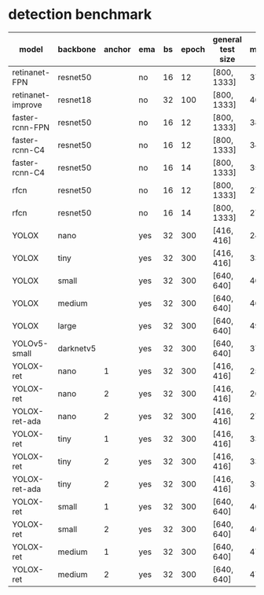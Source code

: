 # detection benchmark
| model                   | backbone            | anchor | ema | bs | epoch | general test size | mAP                     |
| ----------------------- | ------------------- | ------ | --- | -- | ----- | ----------------- | ----------------------- |
| retinanet-FPN           | resnet50            |        | no  | 16 | 12    | [800, 1333]       | 37.0                    |
| retinanet-improve       | resnet18            |        | no  | 32 | 100   | [800, 1333]       | 40.7                    |
| faster-rcnn-FPN         | resnet50            |        | no  | 16 | 12    | [800, 1333]       | 38.2                    |
| faster-rcnn-C4          | resnet50            |        | no  | 16 | 12    | [800, 1333]       | 34.3                    |
| faster-rcnn-C4          | resnet50            |        | no  | 16 | 14    | [800, 1333]       | 35.1                    |
| rfcn                    | resnet50            |        | no  | 16 | 12    | [800, 1333]       | 27.1                    |    
| rfcn                    | resnet50            |        | no  | 16 | 14    | [800, 1333]       | 27.7                    |
| YOLOX                   | nano                |        | yes | 32 | 300   | [416, 416]        | 24.8                    |
| YOLOX                   | tiny                |        | yes | 32 | 300   | [416, 416]        | 33.0                    |
| YOLOX                   | small               |        | yes | 32 | 300   | [640, 640]        | 40.4                    |
| YOLOX                   | medium              |        | yes | 32 | 300   | [640, 640]        | 46.9                    |
| YOLOX                   | large               |        | yes | 32 | 300   | [640, 640]        | 49.9                    |
| YOLOv5-small            | darknetv5           |        | yes | 32 | 300   | [640, 640]        | 37.4                    |
| YOLOX-ret               | nano                |   1    | yes | 32 | 300   | [416, 416]        | 25.8                    |
| YOLOX-ret               | nano                |   2    | yes | 32 | 300   | [416, 416]        | 26.4                    |
| YOLOX-ret-ada           | nano                |   2    | yes | 32 | 300   | [416, 416]        | 27.2                    |
| YOLOX-ret               | tiny                |   1    | yes | 32 | 300   | [416, 416]        | 33.6                    |
| YOLOX-ret               | tiny                |   2    | yes | 32 | 300   | [416, 416]        | 33.8                    |
| YOLOX-ret-ada           | tiny                |   2    | yes | 32 | 300   | [416, 416]        | 35.4                    |
| YOLOX-ret               | small               |   1    | yes | 32 | 300   | [640, 640]        | 40.4                    |
| YOLOX-ret               | small               |   2    | yes | 32 | 300   | [640, 640]        | 40.7                    |
| YOLOX-ret               | medium              |   1    | yes | 32 | 300   | [640, 640]        | 47.0                    |
| YOLOX-ret               | medium              |   2    | yes | 32 | 300   | [640, 640]        | 47.4                    |
